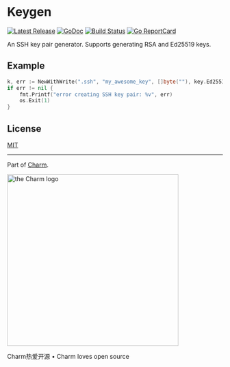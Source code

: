 # Keygen

[![Latest Release](https://img.shields.io/github/release/charmbracelet/keygen.svg)](https://github.com/charmbracelet/keygen/releases)
[![GoDoc](https://godoc.org/github.com/golang/gddo?status.svg)](https://pkg.go.dev/github.com/charmbracelet/keygen?tab=doc)
[![Build Status](https://github.com/charmbracelet/keygen/workflows/build/badge.svg)](https://github.com/charmbracelet/keygen/actions)
[![Go ReportCard](https://goreportcard.com/badge/charmbracelet/keygen)](https://goreportcard.com/report/charmbracelet/keygen)

An SSH key pair generator. Supports generating RSA and Ed25519 keys.

## Example

```go
k, err := NewWithWrite(".ssh", "my_awesome_key", []byte(""), key.Ed25519)
if err != nil {
	fmt.Printf("error creating SSH key pair: %v", err)
	os.Exit(1)
}
```

## License

[MIT](https://github.com/charmbracelet/keygen/raw/master/LICENSE)

***

Part of [Charm](https://charm.sh).

<a href="https://charm.sh/"><img alt="the Charm logo" src="https://stuff.charm.sh/charm-badge-unrounded.jpg" width="400"></a>

Charm热爱开源 • Charm loves open source
